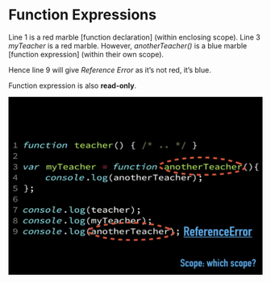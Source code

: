 # Function Expressions


Line 1 is a red marble [function declaration] (within enclosing scope).
Line 3 _myTeacher_ is a red marble.
However, _anotherTeacher()_ is a blue marble [function expression] (within their own scope).


Hence line 9 will give _Reference Error_ as it’s not red, it’s blue.


Function expression is also **read-only**.

![](deepimages2/1.jpeg)
